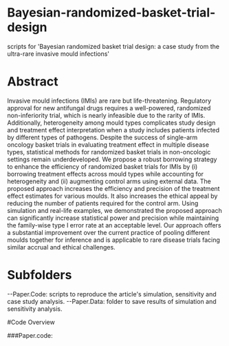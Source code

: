 # Bayesian-randomized-basket-trial-design
scripts for 'Bayesian randomized basket trial design: a case study from the ultra-rare invasive mould infections'

# Abstract
Invasive mould infections (IMIs) are rare but life-threatening. Regulatory approval for new antifungal drugs requires a well-powered, randomized non-inferiority trial, which is nearly infeasible due to the rarity of IMIs. Additionally, heterogeneity among mould types complicates study design and treatment effect interpretation when a study includes patients infected by different types of pathogens. Despite the success of single-arm oncology basket trials in evaluating treatment effect in multiple disease types, statistical methods for randomized basket trials in non-oncologic settings remain underdeveloped. We propose a robust borrowing strategy to enhance the efficiency of randomized basket trials for IMIs by (i) borrowing treatment effects across mould types while accounting for heterogeneity and (ii) augmenting control arms using external data. The proposed approach increases the efficiency and precision of the treatment effect estimates for various moulds. It also increases the ethical appeal by reducing the number of patients required for the control arm. Using simulation and real-life examples, we demonstrated the proposed approach can significantly increase statistical power and precision while maintaining the family-wise type I error rate at an acceptable level. Our approach offers a substantial improvement over the current practice of pooling different moulds together for inference and is applicable to rare disease trials facing similar accrual and ethical challenges.

# Subfolders
--Paper.Code: scripts to reproduce the article's simulation, sensitivity and case study analysis.
--Paper.Data: folder to save results of simulation and sensitivity analysis.

#Code Overview

###Paper.code:

